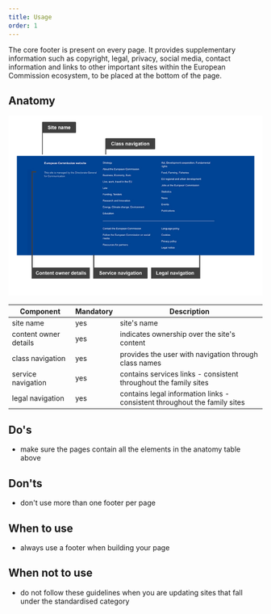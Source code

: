 ```yaml
---
title: Usage
order: 1
---
```

The core footer is present on every page. It provides supplementary information such as copyright, legal, privacy, social media, contact information and links to other important sites within the European Commission ecosystem, to be placed at the bottom of the page.

## Anatomy

>

![](/cms-images/core-footer.jpg)

| Component             | Mandatory | Description                                                               |
| --------------------- | --------- | ------------------------------------------------------------------------- |
| site name             | yes       | site's name                                                               |
| content owner details | yes       | indicates ownership over the site's content                               |
| class navigation      | yes       | provides the user with navigation through class names                     |
| service navigation    | yes       | contains services links - consistent throughout the family sites          |
| legal navigation      | yes       | contains legal information links - consistent throughout the family sites |

## Do's

- make sure the pages contain all the elements in the anatomy table above

## Don'ts

- don't use more than one footer per page

## When to use

- always use a footer when building your page

## When not to use

- do not follow these guidelines when you are updating sites that fall under the standardised category
